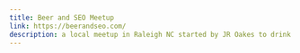 ```yaml
---
title: Beer and SEO Meetup
link: https://beerandseo.com/
description: a local meetup in Raleigh NC started by JR Oakes to drink beer and learn trends in SEO, PPC, strategy, and digital marketing
---
```

